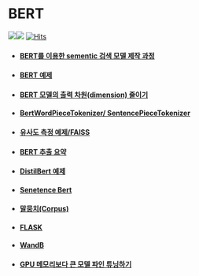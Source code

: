 # BERT
<img src="https://img.shields.io/badge/Pytorch-EE4C2C?style=flat-square&logo=Pytorch&logoColor=white"/><img src="https://img.shields.io/badge/Python-3766AB?style=flat-square&logo=Python&logoColor=white"/></a>
[![Hits](https://hits.seeyoufarm.com/api/count/incr/badge.svg?url=https%3A%2F%2Fgithub.com%2Fkobongsoo%2FBERT&count_bg=%2379C83D&title_bg=%23555555&icon=&icon_color=%23E7E7E7&title=hits&edge_flat=false)](https://hits.seeyoufarm.com)

- #### [BERT를 이용한 sementic 검색 모델 제작 과정](https://github.com/kobongsoo/BERT/tree/master)
- #### [BERT 예제](https://github.com/kobongsoo/BERT/tree/master/bert)
- #### [BERT 모델의 출력 차원(dimension) 줄이기](https://github.com/kobongsoo/BERT/tree/master/mymodel)
- #### [BertWordPieceTokenizer/ SentencePieceTokenizer](https://github.com/kobongsoo/BERT/tree/master/tokenizer_sample)
- #### [유사도 측정 예제/FAISS](https://github.com/kobongsoo/BERT/tree/master/embedding_sample)
- #### [BERT 추출 요약](https://github.com/kobongsoo/BERT/tree/master/summarizer)
- #### [DistilBert 예제](https://github.com/kobongsoo/BERT/tree/master/distilbert)
- #### [Senetence Bert](https://github.com/kobongsoo/BERT/tree/master/sbert)
- #### [말뭉치(Corpus)](https://github.com/kobongsoo/BERT/tree/master/corpus_sample)
- #### [FLASK](https://github.com/kobongsoo/BERT/tree/master/Flask)
- #### [WandB](https://github.com/kobongsoo/WandB/tree/master)
- #### [GPU 메모리보다 큰 모델 파인 튜닝하기](https://github.com/kobongsoo/GPUTech/tree/master)
